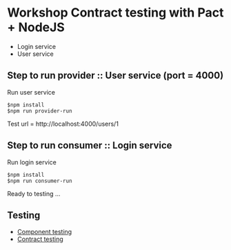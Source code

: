 # Workshop Contract testing with Pact + NodeJS
* Login service
* User service

## Step to run provider :: User service (port = 4000)

Run user service
```
$npm install
$npm run provider-run
```

Test url = http://localhost:4000/users/1


## Step to run consumer :: Login service

Run login service
```
$npm install
$npm run consumer-run
```

Ready to testing ...

## Testing
* [Component testing](https://github.com/up1/course-contract-testing/wiki/NodeJS#step-2--component-testing)
* [Contract testing](https://github.com/up1/course-contract-testing/wiki/NodeJS#step-3--contract-testing-with-pact-in-consumer-side)

